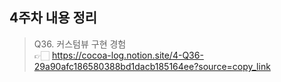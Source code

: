 ## 4주차 내용 정리
> Q36. 커스텀뷰 구현 경험 </br>
> 👉🏻 https://cocoa-log.notion.site/4-Q36-29a90afc186580388bd1dacb185164ee?source=copy_link
